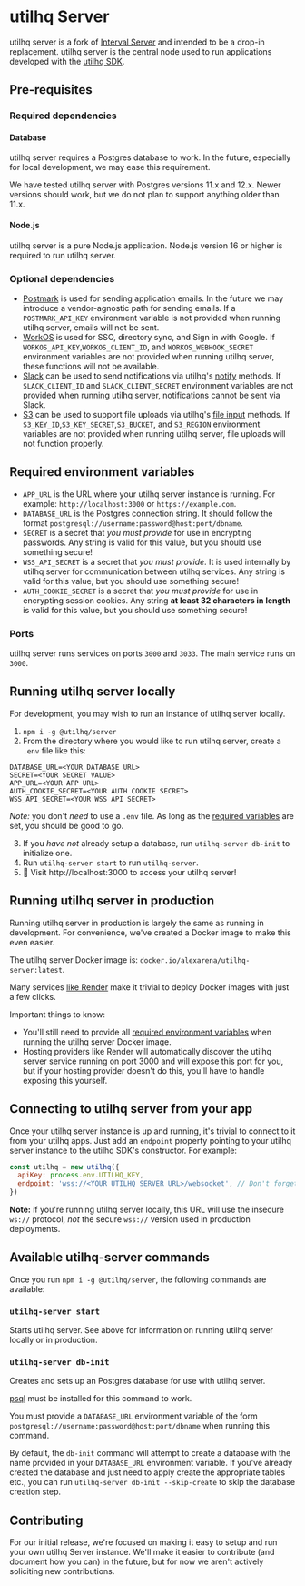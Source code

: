 # utilhq Server

utilhq server is a fork of [Interval Server](https://github.com/interval/server) and intended to be a drop-in replacement. utilhq server is the central node used to run applications developed with the [utilhq SDK](https://github.com/utilhq/utilhq-node).

## Pre-requisites

### Required dependencies

#### Database

utilhq server requires a Postgres database to work. In the future, especially for local development, we may ease this requirement.

We have tested utilhq server with Postgres versions 11.x and 12.x. Newer versions should work, but we do not plan to support anything older than 11.x.

#### Node.js

utilhq server is a pure Node.js application. Node.js version 16 or higher is required to run utilhq server.

### Optional dependencies

- [Postmark](https://postmarkapp.com) is used for sending application emails. In the future we may introduce a vendor-agnostic path for sending emails. If a `POSTMARK_API_KEY` environment variable is not provided when running utilhq server, emails will not be sent.
- [WorkOS](https://workos.com) is used for SSO, directory sync, and Sign in with Google. If `WORKOS_API_KEY`,`WORKOS_CLIENT_ID`, and `WORKOS_WEBHOOK_SECRET` environment variables are not provided when running utilhq server, these functions will not be available.
- [Slack](https://slack.com) can be used to send notifications via utilhq's [notify](https://utilhq.com/docs/action-context/notify) methods. If `SLACK_CLIENT_ID` and `SLACK_CLIENT_SECRET` environment variables are not provided when running utilhq server, notifications cannot be sent via Slack.
- [S3](https://aws.amazon.com/s3/) can be used to support file uploads via utilhq's [file input](https://utilhq.com/docs/io-methods/input-file) methods. If `S3_KEY_ID`,`S3_KEY_SECRET`,`S3_BUCKET`, and `S3_REGION` environment variables are not provided when running utilhq server, file uploads will not function properly.

## Required environment variables

- `APP_URL` is the URL where your utilhq server instance is running. For example: `http://localhost:3000` or `https://example.com`.
- `DATABASE_URL` is the Postgres connection string. It should follow the format `postgresql://username:password@host:port/dbname`.
- `SECRET` is a secret that _you must provide_ for use in encrypting passwords. Any string is valid for this value, but you should use something secure!
- `WSS_API_SECRET` is a secret that _you must provide_. It is used internally by utilhq server for communication between utilhq services. Any string is valid for this value, but you should use something secure!
- `AUTH_COOKIE_SECRET` is a secret that _you must provide_ for use in encrypting session cookies. Any string **at least 32 characters in length** is valid for this value, but you should use something secure!

### Ports

utilhq server runs services on ports `3000` and `3033`. The main service runs on `3000`.

## Running utilhq server locally

For development, you may wish to run an instance of utilhq server locally.

1. `npm i -g @utilhq/server`
2. From the directory where you would like to run utilhq server, create a `.env` file like this:

```
DATABASE_URL=<YOUR DATABASE URL>
SECRET=<YOUR SECRET VALUE>
APP_URL=<YOUR APP URL>
AUTH_COOKIE_SECRET=<YOUR AUTH COOKIE SECRET>
WSS_API_SECRET=<YOUR WSS API SECRET>
```

_Note:_ you don't _need_ to use a `.env` file. As long as the [required variables](#required-environment-variables) are set, you should be good to go.

3. If you _have not_ already setup a database, run `utilhq-server db-init` to initialize one.
4. Run `utilhq-server start` to run `utilhq-server`.
5. 🎉 Visit http://localhost:3000 to access your utilhq server!

## Running utilhq server in production

Running utilhq server in production is largely the same as running in development. For convenience, we've created a Docker image to make this even easier.

The utilhq server Docker image is: `docker.io/alexarena/utilhq-server:latest`.

Many services [like Render](https://render.com/docs/deploy-an-image) make it trivial to deploy Docker images with just a few clicks.

Important things to know:

- You'll still need to provide all [required environment variables](#required-environment-variables) when running the utilhq server Docker image.
- Hosting providers like Render will automatically discover the utilhq server service running on port 3000 and will expose this port for you, but if your hosting provider doesn't do this, you'll have to handle exposing this yourself.

## Connecting to utilhq server from your app

Once your utilhq server instance is up and running, it's trivial to connect to it from your utilhq apps. Just add an `endpoint` property pointing to your utilhq server instance to the utilhq SDK's constructor. For example:

```js
const utilhq = new utilhq({
  apiKey: process.env.UTILHQ_KEY,
  endpoint: 'wss://<YOUR UTILHQ SERVER URL>/websocket', // Don't forget the /websocket path!
})
```

**Note:** if you're running utilhq server locally, this URL will use the insecure `ws://` protocol, _not_ the secure `wss://` version used in production deployments.

## Available utilhq-server commands

Once you run `npm i -g @utilhq/server`, the following commands are available:

### `utilhq-server start`

Starts utilhq server. See above for information on running utilhq server locally or in production.

### `utilhq-server db-init`

Creates and sets up an Postgres database for use with utilhq server.

[psql](https://www.postgresql.org/docs/7.0/app-psql.htm) must be installed for this command to work.

You must provide a `DATABASE_URL` environment variable of the form `postgresql://username:password@host:port/dbname` when running this command.

By default, the `db-init` command will attempt to create a database with the name provided in your `DATABASE_URL` environment variable. If you've already created the database and just need to apply create the appropriate tables etc., you can run `utilhq-server db-init --skip-create` to skip the database creation step.

## Contributing

For our initial release, we're focused on making it easy to setup and run your own utilhq Server instance. We'll make it easier to contribute (and document how you can) in the future, but for now we aren't actively soliciting new contributions.
